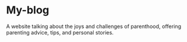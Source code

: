 # My-blog
  A website talking about the joys and challenges of parenthood, offering parenting advice, tips, and personal stories.
